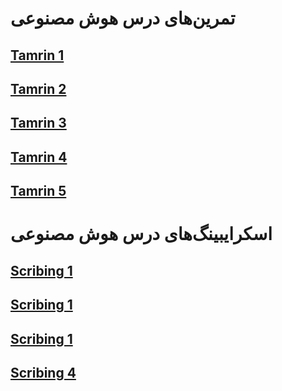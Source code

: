 # تمرین‌های درس هوش مصنوعی
## [Tamrin 1](https://github.com/ZoheirH/AI_Course/blob/main/Tamrin-1.pdf)
## [Tamrin 2](https://github.com/ZoheirH/AI_Course/blob/main/Tamrin-2.pdf)
## [Tamrin 3](https://github.com/ZoheirH/AI_Course/blob/main/Tamrin-3.pdf)
## [Tamrin 4](https://github.com/ZoheirH/AI_Course/blob/main/Tamrin-4.pdf)
## [Tamrin 5](https://github.com/ZoheirH/AI_Course/blob/main/Tamrin-5.pdf)
# اسکرایبینگ‌های درس هوش مصنوعی
## [Scribing 1](https://github.com/ZoheirH/AI_Course/blob/main/Scribing_1.jpg)
## [Scribing 1](https://github.com/ZoheirH/AI_Course/blob/main/Scribing_2.jpg)
## [Scribing 1](https://github.com/ZoheirH/AI_Course/blob/main/Scribing_3.jpg)
## [Scribing 4](https://github.com/ZoheirH/AI_Course/blob/main/Scribing_4.jpg)

